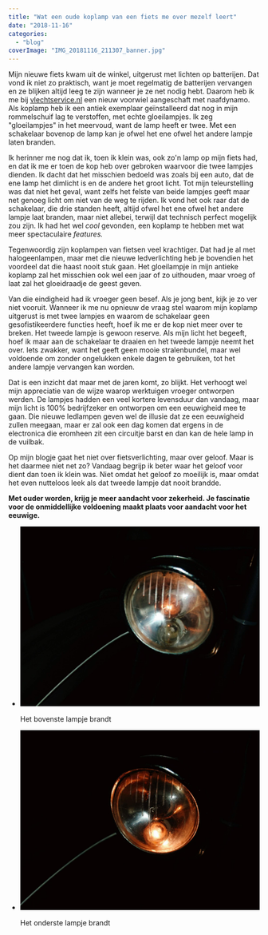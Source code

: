 ```yaml
---
title: "Wat een oude koplamp van een fiets me over mezelf leert"
date: "2018-11-16"
categories: 
  - "blog"
coverImage: "IMG_20181116_211307_banner.jpg"
---
```


Mijn nieuwe fiets kwam uit de winkel, uitgerust met lichten op batterijen. Dat vond ik niet zo praktisch, want je moet regelmatig de batterijen vervangen en ze blijken altijd leeg te zijn wanneer je ze net nodig hebt. Daarom heb ik me bij [vlechtservice.nl](https://vlechtservice.nl/) een nieuw voorwiel aangeschaft met naafdynamo. Als koplamp heb ik een antiek exemplaar geïnstalleerd dat nog in mijn rommelschuif lag te verstoffen, met echte gloeilampjes. Ik zeg "gloeilampjes" in het meervoud, want de lamp heeft er twee. Met een schakelaar bovenop de lamp kan je ofwel het ene ofwel het andere lampje laten branden.  

Ik herinner me nog dat ik, toen ik klein was, ook zo'n lamp op mijn fiets had, en dat ik me er toen de kop heb over gebroken waarvoor die twee lampjes dienden. Ik dacht dat het misschien bedoeld was zoals bij een auto, dat de ene lamp het dimlicht is en de andere het groot licht. Tot mijn teleurstelling was dat niet het geval, want zelfs het felste van beide lampjes geeft maar net genoeg licht om niet van de weg te rijden. Ik vond het ook raar dat de schakelaar, die drie standen heeft, altijd ofwel het ene ofwel het andere lampje laat branden, maar niet allebei, terwijl dat technisch perfect mogelijk zou zijn. Ik had het wel _cool_ gevonden, een koplamp te hebben met wat meer spectaculaire _features._  

Tegenwoordig zijn koplampen van fietsen veel krachtiger. Dat had je al met halogeenlampen, maar met die nieuwe ledverlichting heb je bovendien het voordeel dat die haast nooit stuk gaan. Het gloeilampje in mijn antieke koplamp zal het misschien ook wel een jaar of zo uithouden, maar vroeg of laat zal het gloeidraadje de geest geven.  

Van die eindigheid had ik vroeger geen besef. Als je jong bent, kijk je zo ver niet vooruit. Wanneer ik me nu opnieuw de vraag stel waarom mijn koplamp uitgerust is met twee lampjes en waarom de schakelaar geen gesofistikeerdere functies heeft, hoef ik me er de kop niet meer over te breken. Het tweede lampje is gewoon reserve. Als mijn licht het begeeft, hoef ik maar aan de schakelaar te draaien en het tweede lampje neemt het over. Iets zwakker, want het geeft geen mooie stralenbundel, maar wel voldoende om zonder ongelukken enkele dagen te gebruiken, tot het andere lampje vervangen kan worden.  

Dat is een inzicht dat maar met de jaren komt, zo blijkt. Het verhoogt wel mijn appreciatie van de wijze waarop werktuigen vroeger ontworpen werden. De lampjes hadden een veel kortere levensduur dan vandaag, maar mijn licht is 100% bedrijfzeker en ontworpen om een eeuwigheid mee te gaan. Die nieuwe ledlampen geven wel de illusie dat ze een eeuwigheid zullen meegaan, maar er zal ook een dag komen dat ergens in de electronica die eromheen zit een circuitje barst en dan kan de hele lamp in de vuilbak.  

Op mijn blogje gaat het niet over fietsverlichting, maar over geloof. Maar is het daarmee niet net zo? Vandaag begrijp ik beter waar het geloof voor dient dan toen ik klein was. Niet omdat het geloof zo moeilijk is, maar omdat het even nutteloos leek als dat tweede lampje dat nooit brandde.  

**Met ouder worden, krijg je meer aandacht voor zekerheid. Je fascinatie voor de onmiddellijke voldoening maakt plaats voor aandacht voor het eeuwige.**  

- ![](images/IMG_20181116_211307.jpg)
    
    Het bovenste lampje brandt
    
- ![](images/IMG_20181116_211348.jpg)
    
    Het onderste lampje brandt
